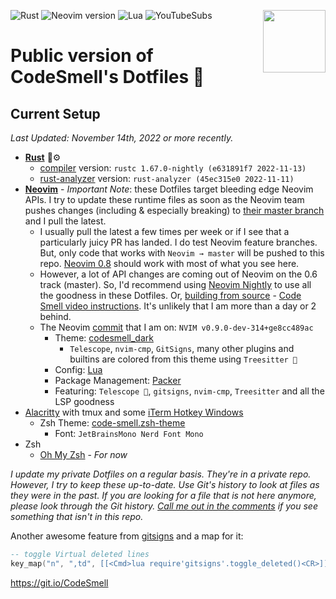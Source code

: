 ![Rust](https://img.shields.io/badge/Rust-1.67.x-%23000000.svg?style=plastic&logo=rust&logoColor=white)
![Neovim version](https://img.shields.io/badge/Neovim-0.9.x-57A143?style=plastic&logo=neovim)
![Lua](https://img.shields.io/badge/lua-%232C2D72.svg?style=plastic&logo=lua&logoColor=white)
![YouTubeSubs](https://img.shields.io/youtube/channel/subscribers/UC4S7Fm5x-WXRCWP6MjK6k2A?style=social)
<a href="https://www.redbubble.com/shop/ap/102956214"><img align="right" width="100" height="100" src="https://user-images.githubusercontent.com/8049061/155224899-71324823-4cc0-431a-90e5-63e3c51af05f.png"></a>

# Public version of CodeSmell's Dotfiles 💩 

## Current Setup 
_Last Updated: November 14th, 2022 or more recently._

- **[Rust](https://www.rust-lang.org/)** 🦀⚙
	- [compiler](https://rustup.rs/) version: `rustc 1.67.0-nightly (e631891f7 2022-11-13)`
	- [rust-analyzer](https://rust-analyzer.github.io/manual.html#nvim-lsp) version: `rust-analyzer (45ec315e0 2022-11-11)`
- **[Neovim](https://neovim.io/)** - _Important Note_: these Dotfiles target bleeding edge Neovim APIs. I try to update these runtime files as soon as the Neovim team pushes changes (including & especially breaking) to [their master branch](https://git.io/NeovimHEAD) and I pull the latest. 
  - I usually pull the latest a few times per week or if I see that a particularly juicy PR has landed. I do test Neovim feature branches. But, only code that works with `Neovim → master` will be pushed to this repo. [Neovim 0.8](https://github.com/neovim/neovim/releases/tag/v0.8.0) should work with most of what you see here. 
  - However, a lot of API changes are coming out of Neovim on the 0.6 track (master). So, I'd recommend using [Neovim Nightly](https://github.com/neovim/neovim/releases/tag/nightly) to use all the goodness in these Dotfiles. Or, [building from source](https://github.com/neovim/neovim#install-from-source) - [Code Smell video instructions](https://youtu.be/wep2_b_QU7Q). It's unlikely that I am more than a day or 2 behind. 
  - The Neovim [commit](https://github.com/neovim/neovim/commit/e8cc489accc435076afb4fdf89778b64f0a48473) that I am on: `NVIM v0.9.0-dev-314+ge8cc489ac`
	- Theme: [codesmell_dark](https://github.com/whatsthatsmell/codesmell_dark.vim)
	  - `Telescope`, `nvim-cmp`, `GitSigns`, many other plugins and builtins are colored from this theme using `Treesitter 🌲` 
	- Config: [Lua](https://neovim.io/doc/user/lua.html)
	- Package Management: [Packer](https://github.com/wbthomason/packer.nvim)
	- Featuring: `Telescope 🔭`, `gitsigns`, `nvim-cmp`, `Treesitter` and all the LSP goodness
- [Alacritty](https://github.com/alacritty/alacritty) with tmux and some [iTerm Hotkey Windows](https://www.iterm2.com/)
    - Zsh Theme: [code-smell.zsh-theme](https://github.com/whatsthatsmell/dots/blob/master/public%20dots/zsh/code-smell.zsh-theme)
		- Font: `JetBrainsMono Nerd Font Mono`
- Zsh  
    - [Oh My Zsh](https://ohmyz.sh/) - _For now_

_I update my private Dotfiles on a regular basis. They're in a private repo. However, I try to keep these up-to-date. Use Git's history to look at files as they were in the past. If you are looking for a file that is not here anymore, please look through the Git history. [Call me out in the comments](https://www.youtube.com/CodeSmell) if you see something that isn't in this repo._

Another awesome feature from [gitsigns](https://github.com/lewis6991/gitsigns.nvim/commit/584e1abfb9a4bc7f42409c4164f99028b57330b2) and a map for it:
```lua
-- toggle Virtual deleted lines
key_map("n", ",td", [[<Cmd>lua require'gitsigns'.toggle_deleted()<CR>]], { noremap = true, silent = true })
```

https://git.io/CodeSmell

